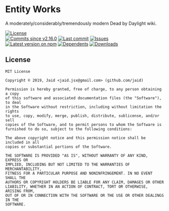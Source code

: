 # Entity Works


A moderately/considerably/tremendously modern Dead by Daylight wiki.

<a href="https://raw.githubusercontent.com/Jaid/entity.works/master/license.txt"><img src="https://img.shields.io/github/license/Jaid/entity.works?style=flat-square&color=success" alt="License"/></a>  
<a href="https://github.com/Jaid/entity.works/commits"><img src="https://img.shields.io/github/commits-since/Jaid/entity.works/v2.16.0?style=flat-square&logo=github&color=success" alt="Commits since v2.16.0"/></a> <a href="https://github.com/Jaid/entity.works/commits"><img src="https://img.shields.io/github/last-commit/Jaid/entity.works?style=flat-square&logo=github&color=red" alt="Last commit"/></a> <a href="https://github.com/Jaid/entity.works/issues"><img src="https://img.shields.io/github/issues/Jaid/entity.works?style=flat-square&logo=github&color=red" alt="Issues"/></a>  
<a href="https://npmjs.com/package/entity.works"><img src="https://img.shields.io/npm/v/entity.works?style=flat-square&logo=npm&label=latest%20version&color=success" alt="Latest version on npm"/></a> <a href="https://github.com/Jaid/entity.works/network/dependents"><img src="https://img.shields.io/librariesio/dependents/npm/entity.works?style=flat-square&logo=npm&color=red" alt="Dependents"/></a> <a href="https://npmjs.com/package/entity.works"><img src="https://img.shields.io/npm/dm/entity.works?style=flat-square&logo=npm&color=red" alt="Downloads"/></a>






## License
```text
MIT License

Copyright © 2019, Jaid <jaid.jsx@gmail.com> (github.com/jaid)

Permission is hereby granted, free of charge, to any person obtaining a copy
of this software and associated documentation files (the "Software"), to deal
in the Software without restriction, including without limitation the rights
to use, copy, modify, merge, publish, distribute, sublicense, and/or sell
copies of the Software, and to permit persons to whom the Software is
furnished to do so, subject to the following conditions:

The above copyright notice and this permission notice shall be included in all
copies or substantial portions of the Software.

THE SOFTWARE IS PROVIDED "AS IS", WITHOUT WARRANTY OF ANY KIND, EXPRESS OR
IMPLIED, INCLUDING BUT NOT LIMITED TO THE WARRANTIES OF MERCHANTABILITY,
FITNESS FOR A PARTICULAR PURPOSE AND NONINFRINGEMENT. IN NO EVENT SHALL THE
AUTHORS OR COPYRIGHT HOLDERS BE LIABLE FOR ANY CLAIM, DAMAGES OR OTHER
LIABILITY, WHETHER IN AN ACTION OF CONTRACT, TORT OR OTHERWISE, ARISING FROM,
OUT OF OR IN CONNECTION WITH THE SOFTWARE OR THE USE OR OTHER DEALINGS IN THE
SOFTWARE.
```
